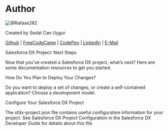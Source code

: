 # Author
![@Rafase282](https://avatars.githubusercontent.com/u/90511329?s=128&u=8de1c9bd1ac0d19533748f20d1cf3486aa45c667&v=4)

Created by Sedat Can Uygur

[Github](https://github.com/SedatUygur) | [FreeCodeCamp](http://www.freecodecamp.com/pcengineer48) | [CodePen](http://codepen.io/SedatUygur) | [LinkedIn](https://www.linkedin.com/in/sedat-can-uygur) | [E-Mail](mailto:sedat.uygur@outlook.com)


Salesforce DX Project: Next Steps

Now that you’ve created a Salesforce DX project, what’s next? Here are some documentation resources to get you started.

How Do You Plan to Deploy Your Changes?

Do you want to deploy a set of changes, or create a self-contained application? Choose a development model.

Configure Your Salesforce DX Project

The sfdx-project.json file contains useful configuration information for your project. See Salesforce DX Project Configuration in the Salesforce DX Developer Guide for details about this file.
